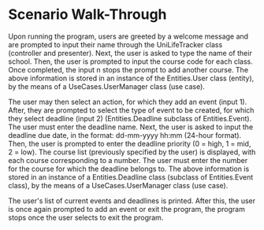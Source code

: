 # Scenario Walk-Through

Upon running the program, users are greeted by a welcome message and are prompted to input their name through the UniLifeTracker class (controller and presenter). Next, the user is asked to type the name of their school. Then, the user is prompted to input the course code for each class. Once completed, the input n stops the prompt to add another course. The above information is stored in an instance of the Entities.User class (entity), by the means of a UseCases.UserManager class (use case). 

The user may then select an action, for which they add an event (input 1). After, they are prompted to select the type of event to be created, for which they select deadline (input 2) (Entities.Deadline subclass of Entities.Event). The user must enter the deadline name. Next, the user is asked to input the deadline due date, in the format: dd-mm-yyyy hh:mm (24-hour format). Then, the user is prompted to enter the deadline priority (0 = high, 1 = mid, 2 = low). The course list (previously specified by the user) is displayed, with each course corresponding to a number. The user must enter the number for the course for which the deadline belongs to. The above information is stored in an instance of a Entities.Deadline class (subclass of Entities.Event class), by the means of a UseCases.UserManager class (use case). 

The user's list of current events and deadlines is printed. After this, the user is once again prompted to add an event or exit the program, the program stops once the user selects to exit the program.
